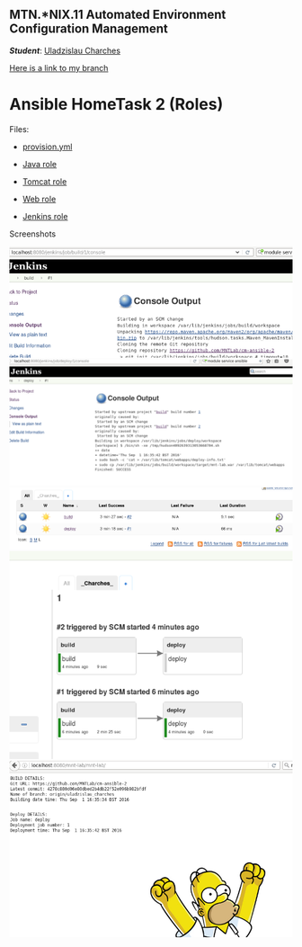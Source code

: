 MTN.*NIX.11 Automated Environment Configuration Management
---

***Student***: [Uladzislau Charches](https://upsa.epam.com/workload/employeeView.do?employeeId=4060741400038705754#emplTab=general)

[Here is a link to my branch](https://github.com/MNTLab/cm-ansible-1/tree/uladzislau_charches)

# Ansible HomeTask 2 (Roles)

Files:

-  [provision.yml](vagrant/ansible/provision.yml)  

-  [Java role](vagrant/ansible/roles/java/)

-  [Tomcat role](vagrant/ansible/roles/tomcat/)

-  [Web role](vagrant/ansible/roles/web/)

-  [Jenkins role](vagrant/ansible/roles/jenkins/)  


Screenshots

![1](https://github.com/MNTLab/cm-ansible-2/blob/uladzislau_charches/screens/1.png)
![2](https://github.com/MNTLab/cm-ansible-2/blob/uladzislau_charches/screens/2.png)
![3](https://github.com/MNTLab/cm-ansible-2/blob/uladzislau_charches/screens/3.png)
![4](https://github.com/MNTLab/cm-ansible-2/blob/uladzislau_charches/screens/4.png)
![5](https://github.com/MNTLab/cm-ansible-2/blob/uladzislau_charches/screens/5.png)
